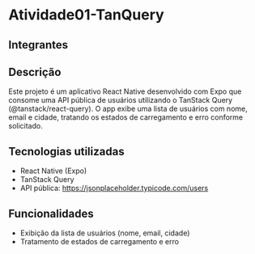 # Atividade01-TanQuery

## Integrantes


## Descrição
Este projeto é um aplicativo React Native desenvolvido com Expo que consome uma API pública de usuários utilizando o TanStack Query (@tanstack/react-query). O app exibe uma lista de usuários com nome, email e cidade, tratando os estados de carregamento e erro conforme solicitado.

## Tecnologias utilizadas
- React Native (Expo)
- TanStack Query
- API pública: https://jsonplaceholder.typicode.com/users

## Funcionalidades
- Exibição da lista de usuários (nome, email, cidade)
- Tratamento de estados de carregamento e erro
